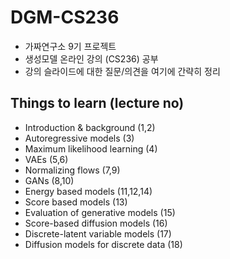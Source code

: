 # DGM-CS236
- 가짜연구소 9기 프로젝트
- 생성모델 온라인 강의 (CS236) 공부
- 강의 슬라이드에 대한 질문/의견을 여기에 간략히 정리 

## Things to learn (lecture no)
- Introduction & background (1,2)  
- Autoregressive models (3)    
- Maximum likelihood learning (4)  
- VAEs (5,6)  
- Normalizing flows (7,9)  
- GANs (8,10)    
- Energy based models (11,12,14)  
- Score based models (13)
- Evaluation of generative models (15)
- Score-based diffusion models (16) 
- Discrete-latent variable models (17) 
- Diffusion models for discrete data (18) 

